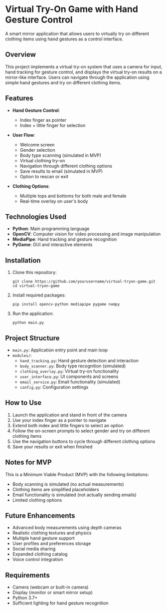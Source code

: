 # Virtual Try-On Game with Hand Gesture Control

A smart mirror application that allows users to virtually try on different clothing items using hand gestures as a control interface.

## Overview

This project implements a virtual try-on system that uses a camera for input, hand tracking for gesture control, and displays the virtual try-on results on a mirror-like interface. Users can navigate through the application using simple hand gestures and try on different clothing items.

## Features

- **Hand Gesture Control**:
  - Index finger as pointer
  - Index + little finger for selection

- **User Flow**:
  - Welcome screen
  - Gender selection
  - Body type scanning (simulated in MVP)
  - Virtual clothing try-on
  - Navigation through different clothing options
  - Save results to email (simulated in MVP)
  - Option to rescan or exit

- **Clothing Options**:
  - Multiple tops and bottoms for both male and female
  - Real-time overlay on user's body

## Technologies Used

- **Python**: Main programming language
- **OpenCV**: Computer vision for video processing and image manipulation
- **MediaPipe**: Hand tracking and gesture recognition
- **PyGame**: GUI and interactive elements

## Installation

1. Clone this repository:
   ```
   git clone https://github.com/yourusername/virtual-tryon-game.git
   cd virtual-tryon-game
   ```

2. Install required packages:
   ```
   pip install opencv-python mediapipe pygame numpy
   ```

3. Run the application:
   ```
   python main.py
   ```

## Project Structure

- `main.py`: Application entry point and main loop
- `modules/`:
  - `hand_tracking.py`: Hand gesture detection and interaction
  - `body_scanner.py`: Body type recognition (simulated)
  - `clothing_overlay.py`: Virtual try-on functionality
  - `user_interface.py`: UI components and screens
  - `email_service.py`: Email functionality (simulated)
  - `config.py`: Configuration settings

## How to Use

1. Launch the application and stand in front of the camera
2. Use your index finger as a pointer to navigate
3. Extend both index and little fingers to select an option
4. Follow the on-screen prompts to select gender and try on different clothing items
5. Use the navigation buttons to cycle through different clothing options
6. Save your results or exit when finished

## Notes for MVP

This is a Minimum Viable Product (MVP) with the following limitations:
- Body scanning is simulated (no actual measurements)
- Clothing items are simplified placeholders
- Email functionality is simulated (not actually sending emails)
- Limited clothing options

## Future Enhancements

- Advanced body measurements using depth cameras
- Realistic clothing textures and physics
- Multiple hand gesture support
- User profiles and preferences storage
- Social media sharing
- Expanded clothing catalog
- Voice control integration

## Requirements

- Camera (webcam or built-in camera)
- Display (monitor or smart mirror setup)
- Python 3.7+
- Sufficient lighting for hand gesture recognition
